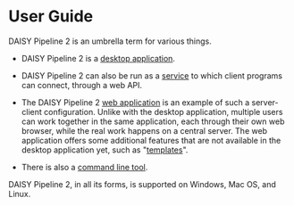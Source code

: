 # User Guide

DAISY Pipeline 2 is an umbrella term for various things.

- DAISY Pipeline 2 is a [desktop
  application](https://github.com/daisy/pipeline-ui/wiki/Quick-Start-Guide/).

- DAISY Pipeline 2 can also be run as a [service](Pipeline-as-Service)
  to which client programs can connect, through a web API.

- The DAISY Pipeline 2 [web
  application](https://github.com/daisy/pipeline-webui/wiki/User-Guide/)
  is an example of such a server-client configuration. Unlike with the
  desktop application, multiple users can work together in the same
  application, each through their own web browser, while the real work
  happens on a central server. The web application offers some
  additional features that are not available in the desktop
  application yet, such as
  "[templates](https://github.com/daisy/pipeline-webui/wiki/Templating/)".

- There is also a [command line tool](Command-Line).

DAISY Pipeline 2, in all its forms, is supported on Windows, Mac OS,
and Linux.
